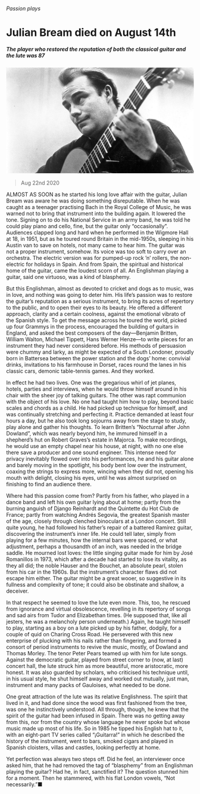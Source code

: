 ###### Passion plays

# Julian Bream died on August 14th 

##### The player who restored the reputation of both the classical guitar and the lute was 87 

![image](images/20200822_OBP003_0.jpg) 

> Aug 22nd 2020 

ALMOST AS SOON as he started his long love affair with the guitar, Julian Bream was aware he was doing something disreputable. When he was caught as a teenager practising Bach in the Royal College of Music, he was warned not to bring that instrument into the building again. It lowered the tone. Signing on to do his National Service in an army band, he was told he could play piano and cello, fine, but the guitar only “occasionally”. Audiences clapped long and hard when he performed in the Wigmore Hall at 18, in 1951, but as he toured round Britain in the mid-1950s, sleeping in his Austin van to save on hotels, not many came to hear him. The guitar was not a proper instrument, somehow. Its voice was too soft to carry over an orchestra. The electric version was for pumped-up rock ’n’ rollers, the non-electric for holidays in Spain. And from Spain, the spiritual and historical home of the guitar, came the loudest scorn of all. An Englishman playing a guitar, said one virtuoso, was a kind of blasphemy.

But this Englishman, almost as devoted to cricket and dogs as to music, was in love, and nothing was going to deter him. His life’s passion was to restore the guitar’s reputation as a serious instrument, to bring its acres of repertory to the public, and to open their eyes to its beauty. He offered a different approach, clarity and a certain coolness, against the emotional vibrato of the Spanish style. To get the message across he toured the world, picked up four Grammys in the process, encouraged the building of guitars in England, and asked the best composers of the day—Benjamin Britten, William Walton, Michael Tippett, Hans Werner Henze—to write pieces for an instrument they had never considered before. His methods of persuasion were chummy and larky, as might be expected of a South Londoner, proudly born in Battersea between the power station and the dogs’ home: convivial drinks, invitations to his farmhouse in Dorset, races round the lanes in his classic cars, demonic table-tennis games. And they worked.


In effect he had two lives. One was the gregarious whirl of jet planes, hotels, parties and interviews, when he would throw himself around in his chair with the sheer joy of talking guitars. The other was rapt communion with the object of his love. No one had taught him how to play, beyond basic scales and chords as a child. He had picked up technique for himself, and was continually stretching and perfecting it. Practice demanded at least four hours a day, but he also took long sojourns away from the stage to study, play alone and gather his thoughts. To learn Britten’s “Nocturnal after John Dowland”, which was nearly beyond him, he immured himself in a shepherd’s hut on Robert Graves’s estate in Majorca. To make recordings, he would use an empty chapel near his house, at night, with no one else there save a producer and one sound engineer. This intense need for privacy inevitably flowed over into his performances, he and his guitar alone and barely moving in the spotlight, his body bent low over the instrument, coaxing the strings to express more, wincing when they did not, opening his mouth with delight, closing his eyes, until he was almost surprised on finishing to find an audience there.

Where had this passion come from? Partly from his father, who played in a dance band and left his own guitar lying about at home; partly from the burning anguish of Django Reinhardt and the Quintette du Hot Club de France; partly from watching Andrés Segovia, the greatest Spanish master of the age, closely through clenched binoculars at a London concert. Still quite young, he had followed his father’s repair of a battered Ramírez guitar, discovering the instrument’s inner life. He could tell later, simply from playing for a few minutes, how the internal bars were spaced, or what adjustment, perhaps a thousandth of an inch, was needed in the bridge saddle. He mourned lost loves: the little singing guitar made for him by José Romanillos in 1973, which after a decade had started to lose its vitality, as they all did; the noble Hauser and the Bouchet, an absolute pearl, stolen from his car in the 1960s. But the instrument’s character flaws did not escape him either. The guitar might be a great wooer, so suggestive in its fullness and complexity of tone; it could also be obstinate and shallow, a deceiver.

In that respect he seemed to love the lute even more. This, too, he rescued from ignorance and virtual obsolescence, revelling in its repertory of songs and sad airs from Tudor and Elizabethan times. (He supposed that, like all jesters, he was a melancholy person underneath.) Again, he taught himself to play, starting as a boy on a lute picked up by his father, dodgily, for a couple of quid on Charing Cross Road. He persevered with this new enterprise of plucking with his nails rather than fingering, and formed a consort of period instruments to revive the music, mostly, of Dowland and Thomas Morley. The tenor Peter Pears teamed up with him for lute songs. Against the democratic guitar, played from street corner to (now, at last) concert hall, the lute struck him as more beautiful, more aristocratic, more honest. It was also guarded by scholars, who criticised his technique until, in his usual style, he shut himself away and worked out mutually, just man, instrument and many packs of Gauloises, what needed to be done.

One great attraction of the lute was its relative Englishness. The spirit that lived in it, and had done since the wood was first fashioned from the tree, was one he instinctively understood. All through, though, he knew that the spirit of the guitar had been infused in Spain. There was no getting away from this, nor from the country whose language he never spoke but whose music made up most of his life. So in 1985 he tipped his English hat to it, with an eight-part TV series called “¡Guitarra!” in which he described the history of the instrument, went to bars, smoked cigars and played in Spanish cloisters, villas and castles, looking perfectly at home.

Yet perfection was always two steps off. Did he feel, an interviewer once asked him, that he had removed the tag of “blasphemy” from an Englishman playing the guitar? Had he, in fact, sanctified it? The question stunned him for a moment. Then he stammered, with his flat London vowels, “Not necessarily.”■

